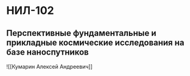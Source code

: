 # НИЛ-102
## Перспективные фундаментальные и прикладные космические исследования на базе наноспутников

![[Кумарин Алексей Андреевич]]

